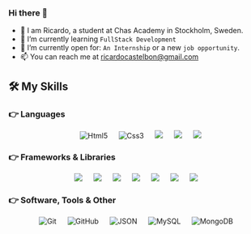 ### Hi there 👋

- 👋 I am Ricardo, a student at Chas Academy in Stockholm, Sweden.
- 🌱 I’m currently learning `FullStack Development`
- :thinking: I’m currently open for: `An Internship` or a new `job opportunity`.
- 📫 You can reach me at ricardocastelbon@gmail.com

  
## 🛠️ My Skills

### 👉 Languages


<p align="center"> 
  &emsp; 
   <img alt="Html5" src="https://img.shields.io/badge/Html-1c1c1c?&style=flat-square&logo=Html5">
  &emsp;
   <img alt="Css3" src="https://img.shields.io/badge/Css-1c1c1c?&style=flat-square&logo=Css3">
  &emsp;
  <img src="https://img.shields.io/badge/JavaScript-1c1c1c?&style=flat-square&logo=JavaScript" />
  &emsp;
    <img src="https://img.shields.io/badge/TypeScript-1c1c1c?&style=flat-square&logo=TypeScript" />
  &emsp;
   <img src="https://img.shields.io/badge/PHP-1c1c1c?&style=flat-square&logo=PHP" />
</p>


### 👉 Frameworks & Libraries


<p align="center"> 
  &emsp; 
 <img src="https://img.shields.io/badge/React-1c1c1c?&style=flat-square&logo=React" />
  &emsp;
 <img src="https://img.shields.io/badge/Angular-1c1c1c?&style=flat-square&logo=Angular" />
  &emsp;
 <img src="https://img.shields.io/badge/Laravel-1c1c1c?&style=flat-square&logo=Laravel" />
  &emsp;
 <img src="https://img.shields.io/badge/Express-1c1c1c?&style=flat-square&logo=Express" />
  &emsp;
 <img src="https://img.shields.io/badge/Tailwindcss-1c1c1c?&style=flat-square&logo=Tailwindcss" />
  &emsp;
 <img src="https://img.shields.io/badge/Bootstrap-1c1c1c?&style=flat-square&logo=Bootstrap" />
  &emsp;
 <img src="https://img.shields.io/badge/Sass-1c1c1c?&style=flat-square&logo=sass" />
   &emsp;
</p>


 ### 👉 Software, Tools & Other
 
 
<p align="center">
  &emsp;
   <img alt="Git" src="https://img.shields.io/badge/Git-%23181717.svg?style=plastic&logo=Git">
  &emsp;
   <img alt="GitHub" src="https://img.shields.io/badge/github-%23181717.svg?style=plastic&logo=github">
  &emsp;
    <img alt="JSON" img src="https://img.shields.io/badge/json-%23000000.svg?style=plastic&logo=json">
  &emsp;
   <img alt="MySQL" img src="https://img.shields.io/badge/MySQL-%23000000.svg?style=plastic&logo=mysql">
  &emsp;
   <img alt="MongoDB" img src="https://img.shields.io/badge/MongoDB-%23000000.svg?style=plastic&logo=mongodb">
  &emsp;
</p>


